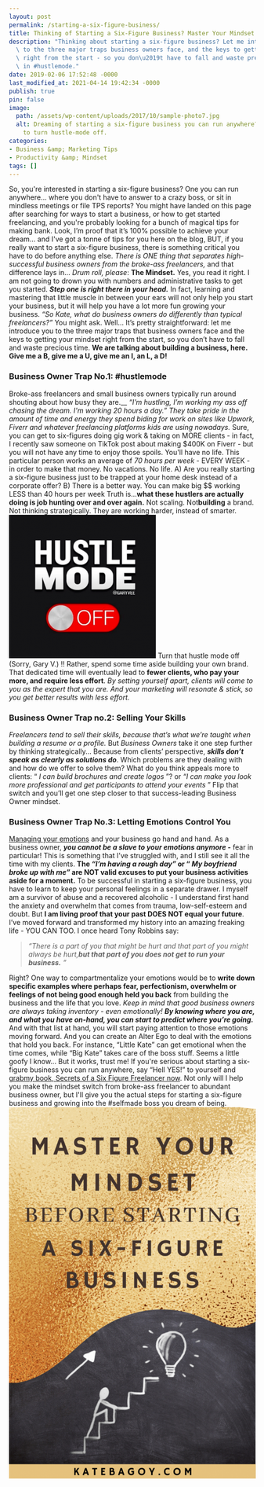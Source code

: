 ```yaml
---
layout: post
permalink: /starting-a-six-figure-business/
title: Thinking of Starting a Six-Figure Business? Master Your Mindset 1st...
description: "Thinking about starting a six-figure business? Let me introduce you\
  \ to the three major traps business owners face, and the keys to getting your mindset\
  \ right from the start - so you don\u2019t have to fall and waste precious time\
  \ in #hustlemode."
date: 2019-02-06 17:52:48 -0000
last_modified_at: 2021-04-14 19:42:34 -0000
publish: true
pin: false
image:
  path: /assets/wp-content/uploads/2017/10/sample-photo7.jpg
  alt: Dreaming of starting a six-figure business you can run anywhere? It's time
    to turn hustle-mode off.
categories:
- Business &amp; Marketing Tips
- Productivity &amp; Mindset
tags: []
---
```

So, you're interested in starting a six-figure business? One you can run anywhere... where you don't have to answer to a crazy boss, or sit in mindless meetings or file TPS reports? You might have landed on this page after searching for ways to start a business, or how to get started freelancing, and you're probably looking for a bunch of magical tips for making bank. Look, I’m proof that it’s 100% possible to achieve your dream... and I've got a tonne of tips for you here on the blog, BUT, if you really want to start a six-figure business, there is something critical you have to do before anything else. _There is ONE thing that separates high-successful business owners from the broke-ass freelancers,_ and that difference lays in…  *Drum roll, please*: **The Mindset.** Yes, you read it right. I am not going to drown you with numbers and administrative tasks to get you started.  **_Step one is right there in your head._** In fact, learning and mastering that little muscle in between your ears will not only help you start your business, but it will help you have a lot more fun growing your business. _“So Kate, what do business owners do differently than typical freelancers?”_ You might ask. Well… It’s pretty straightforward: let me introduce you to the three major traps that business owners face and the keys to getting your mindset right from the start, so you don’t have to fall and waste precious time. **We are talking about building a business, here.** **Give me a B, give me a U, give me an I, an L, a D!**

### Business Owner Trap No.1: #hustlemode

Broke-ass freelancers and small business owners typically run around shouting about how busy they are.__ _“I’m hustling, I’m working my ass off chasing the dream. I'm working 20 hours a day.”_ _They take pride in the amount of time and energy they spend biding for work on sites like Upwork, Fiverr and whatever freelancing platforms kids are using nowadays._ Sure, you can get to six-figures doing gig work & taking on MORE clients - in fact, I recently saw someone on TikTok post about making $400K on Fiverr - but you will not have any time to enjoy those spoils. You'll have no life. This particular person works an average of _70 hours per week_ \- EVERY WEEK - in order to make that money. No vacations. No life. A) Are you really starting a six-figure business just to be trapped at your home desk instead of a corporate offer? B) There is a better way. You can make big $$ working LESS than 40 hours per week Truth is…**what these hustlers are actually doing is job hunting over and over again.** Not scaling. Not**building** a brand. Not thinking strategically. They are working harder, instead of smarter. ![](/assets/wp-content/uploads/2019/02/Screen-Shot-2019-02-03-at-10.33.18-PM-300x292.png) Turn that hustle mode off (Sorry, Gary V.) !! Rather, spend some time aside building your own brand.  That dedicated time will eventually lead to **fewer clients, who pay your more, and require less effort**. _By setting yourself apart, clients will come to you as the expert that you are. And your marketing will resonate & stick, so you get better results with less effort._

### Business Owner Trap no.2: Selling Your Skills

_Freelancers tend to sell their skills, because that’s what we’re taught when building a resume or a profile._ But _Business Owners_ take it one step further by thinking strategically... Because from clients’ perspective, **_skills don’t speak as clearly as solutions do_**.  Which problems are they dealing with and how do we offer to solve them? What do you think appeals more to clients:  “ _I can build brochures and create logos_ ”? or  _“I can make you look more professional and get participants to attend your events_ ”  Flip that switch and you’ll get one step closer to that success-leading Business Owner mindset.

### Business Owner Trap No.3: Letting Emotions Control You

[Managing your emotions](https://youtu.be/bDusAiXwUVc) and your business go hand and hand.  As a business owner, **_you cannot be a slave to your emotions anymore -_** fear in particular!  This is something that I’ve struggled with, and I still see it all the time with my clients.  **The _“I’m having a rough day”_ or “ _My boyfriend broke up with me”_ are NOT valid excuses to put your business activities aside for a moment.** To be successful in starting a six-figure business, you have to learn to keep your personal feelings in a separate drawer. I myself am a survivor of abuse and a recovered alcoholic - I understand first hand the anxiety and overwhelm that comes from trauma, low-self-esteem and doubt. But **I am living proof that your past DOES NOT equal your future**. I’ve moved forward and transformed my history into an amazing freaking life - YOU CAN TOO. I once heard Tony Robbins say:

> _“There is a part of you that might be hurt and that part of you might always be hurt,**but that part of you does not get to run your business.** ”_

Right? One way to compartmentalize your emotions would be to **write down specific examples where perhaps fear, perfectionism, overwhelm or feelings of not being good enough held you back** from building the business and the life that you love. _Keep in mind that good business owners are always taking inventory - even emotionally!_ **_By knowing where you are, and what you have on-hand, you can start to predict where you’re going._** And with that list at hand, you will start paying attention to those emotions moving forward. And you can create an Alter Ego to deal with the emotions that hold you back. For instance, “Little Kate” can get emotional when the time comes, while “Big Kate” takes care of the boss stuff. Seems a little goofy I know... But it works, trust me! If you're serious about starting a six-figure business you can run anywhere, say “Hell YES!” to yourself and [grabmy book, Secrets of a Six Figure Freelancer now](https://go.katebagoy.com/ebook). Not only will I help you make the mindset switch from broke-ass freelancer to abundant business owner, but I'll give you the actual steps for starting a six-figure business and growing into the #selfmade boss you dream of being. ![](/assets/wp-content/uploads/2019/02/mindset-683x1024.png)
